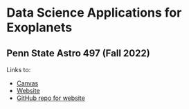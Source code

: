 # Data Science Applications for Exoplanets
## Penn State Astro 497 (Fall 2022)

Links to:
- [Canvas](https://psu.instructure.com/courses/2198465)
- [Website](https://psuastro497.github.io/fall2022/)
- [GitHub repo for website](https://www.github.com/PsuAstro497/fall2022/)
